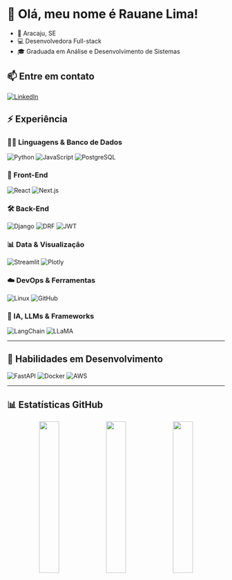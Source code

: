 # 👋 Olá, meu nome é Rauane Lima!

- 📍 Aracaju, SE  
- 💻 Desenvolvedora Full-stack  
- 🎓 Graduada em Análise e Desenvolvimento de Sistemas

## 📫 Entre em contato

[![LinkedIn](https://img.shields.io/badge/-LinkedIn-blue?style=flat-square&logo=Linkedin&logoColor=white&link=https://linkedin.com/in/rauanee)](https://www.linkedin.com/in/rauanee/)


## ⚡ Experiência

### 👩‍💻 Linguagens & Banco de Dados
![Python](https://img.shields.io/badge/Python-3776AB?style=for-the-badge&logo=python&logoColor=white)
![JavaScript](https://img.shields.io/badge/JavaScript-F7DF1E?style=for-the-badge&logo=javascript&logoColor=black)
![PostgreSQL](https://img.shields.io/badge/PostgreSQL-316192?style=for-the-badge&logo=postgresql&logoColor=white)

### 🎨 Front-End
![React](https://img.shields.io/badge/React-20232A?style=for-the-badge&logo=react&logoColor=61DAFB)
![Next.js](https://img.shields.io/badge/Next.js-000000?style=for-the-badge&logo=next.js&logoColor=white)

### 🛠️ Back-End
![Django](https://img.shields.io/badge/Django-092E20?style=for-the-badge&logo=django&logoColor=green)
![DRF](https://img.shields.io/badge/DJANGO--REST-ff1709?style=for-the-badge&logo=django&logoColor=white&color=ff1709&labelColor=gray)
![JWT](https://img.shields.io/badge/JWT-000000?style=for-the-badge&logo=jsonwebtokens&logoColor=white)

### 📊 Data & Visualização
![Streamlit](https://img.shields.io/badge/Streamlit-FF4B4B?style=for-the-badge&logo=streamlit&logoColor=white)
![Plotly](https://img.shields.io/badge/Plotly-3F4F75?style=for-the-badge&logo=plotly&logoColor=white)

### ☁️ DevOps & Ferramentas
![Linux](https://img.shields.io/badge/Linux-FCC624?style=for-the-badge&logo=linux&logoColor=black)
![GitHub](https://img.shields.io/badge/GitHub-100000?style=for-the-badge&logo=github&logoColor=white)

### 🤖 IA, LLMs & Frameworks
![LangChain](https://img.shields.io/badge/LangChain-000000?style=for-the-badge&logo=data:image/svg+xml;base64,PHN2ZyBmaWxsPSIjRkZGIiB4bWxucz0iaHR0cDovL3d3dy53My5vcmcvMjAwMC9zdmciIHdpZHRoPSIyNCIgaGVpZ2h0PSIyNCI+PHBhdGggZD0iTTIgMTRsNiAyIDgtMyAxIDItOSA0LTctMiAyLTcgMiAxIDItOCAzIDIgNnoiLz48L3N2Zz4=&logoColor=white)
![LLaMA](https://img.shields.io/badge/LLaMA-007AFF?style=for-the-badge&logo=meta&logoColor=white)

---

## 🚧 Habilidades em Desenvolvimento

![FastAPI](https://img.shields.io/badge/fastapi-109989?style=for-the-badge&logo=FASTAPI&logoColor=white)
![Docker](https://img.shields.io/badge/Docker-2CA5E0?style=for-the-badge&logo=docker&logoColor=white)
![AWS](https://img.shields.io/badge/AWS-232F3E?style=for-the-badge&logo=amazon-aws&logoColor=white)

---

## 📊 Estatísticas GitHub

<div align="center">
  <img src="https://github-readme-stats.vercel.app/api?username=lrauane&show_icons=true&theme=radical&hide=prs" width="30%" />
  <img src="https://github-readme-stats.vercel.app/api/top-langs/?username=lrauane&layout=compact&theme=radical" width="30%" />
  <img src="https://streak-stats.demolab.com?user=lrauane&theme=radical&hide_border=false" width="30%" />
</div>
